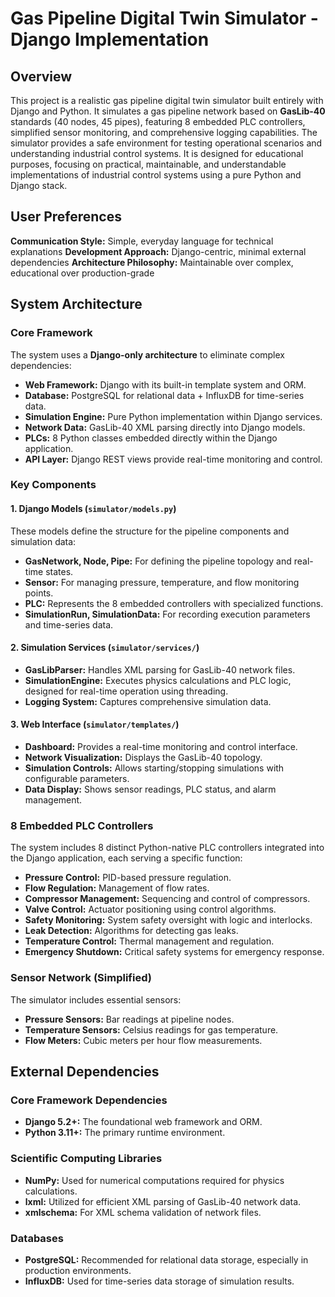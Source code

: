 # Gas Pipeline Digital Twin Simulator - Django Implementation

## Overview

This project is a realistic gas pipeline digital twin simulator built entirely with Django and Python. It simulates a gas pipeline network based on **GasLib-40** standards (40 nodes, 45 pipes), featuring 8 embedded PLC controllers, simplified sensor monitoring, and comprehensive logging capabilities. The simulator provides a safe environment for testing operational scenarios and understanding industrial control systems. It is designed for educational purposes, focusing on practical, maintainable, and understandable implementations of industrial control systems using a pure Python and Django stack.

## User Preferences

**Communication Style:** Simple, everyday language for technical explanations
**Development Approach:** Django-centric, minimal external dependencies
**Architecture Philosophy:** Maintainable over complex, educational over production-grade

## System Architecture

### Core Framework
The system uses a **Django-only architecture** to eliminate complex dependencies:
- **Web Framework:** Django with its built-in template system and ORM.
- **Database:** PostgreSQL for relational data + InfluxDB for time-series data.
- **Simulation Engine:** Pure Python implementation within Django services.
- **Network Data:** GasLib-40 XML parsing directly into Django models.
- **PLCs:** 8 Python classes embedded directly within the Django application.
- **API Layer:** Django REST views provide real-time monitoring and control.

### Key Components

#### 1. Django Models (`simulator/models.py`)
These models define the structure for the pipeline components and simulation data:
- **GasNetwork, Node, Pipe:** For defining the pipeline topology and real-time states.
- **Sensor:** For managing pressure, temperature, and flow monitoring points.
- **PLC:** Represents the 8 embedded controllers with specialized functions.
- **SimulationRun, SimulationData:** For recording execution parameters and time-series data.

#### 2. Simulation Services (`simulator/services/`)
- **GasLibParser:** Handles XML parsing for GasLib-40 network files.
- **SimulationEngine:** Executes physics calculations and PLC logic, designed for real-time operation using threading.
- **Logging System:** Captures comprehensive simulation data.

#### 3. Web Interface (`simulator/templates/`)
- **Dashboard:** Provides a real-time monitoring and control interface.
- **Network Visualization:** Displays the GasLib-40 topology.
- **Simulation Controls:** Allows starting/stopping simulations with configurable parameters.
- **Data Display:** Shows sensor readings, PLC status, and alarm management.

### 8 Embedded PLC Controllers
The system includes 8 distinct Python-native PLC controllers integrated into the Django application, each serving a specific function:
- **Pressure Control:** PID-based pressure regulation.
- **Flow Regulation:** Management of flow rates.
- **Compressor Management:** Sequencing and control of compressors.
- **Valve Control:** Actuator positioning using control algorithms.
- **Safety Monitoring:** System safety oversight with logic and interlocks.
- **Leak Detection:** Algorithms for detecting gas leaks.
- **Temperature Control:** Thermal management and regulation.
- **Emergency Shutdown:** Critical safety systems for emergency response.

### Sensor Network (Simplified)
The simulator includes essential sensors:
- **Pressure Sensors:** Bar readings at pipeline nodes.
- **Temperature Sensors:** Celsius readings for gas temperature.
- **Flow Meters:** Cubic meters per hour flow measurements.

## External Dependencies

### Core Framework Dependencies
- **Django 5.2+:** The foundational web framework and ORM.
- **Python 3.11+:** The primary runtime environment.

### Scientific Computing Libraries
- **NumPy:** Used for numerical computations required for physics calculations.
- **lxml:** Utilized for efficient XML parsing of GasLib-40 network data.
- **xmlschema:** For XML schema validation of network files.

### Databases
- **PostgreSQL:** Recommended for relational data storage, especially in production environments.
- **InfluxDB:** Used for time-series data storage of simulation results.